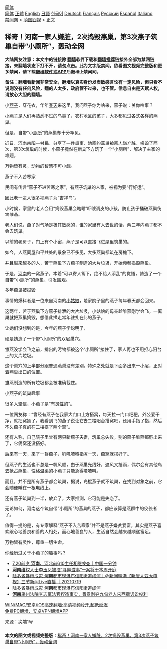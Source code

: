  <!-- 面包屑导航 --> <div class="breadcrumb"><!-- GTranslate: https://gtranslate.io/ -->  <div class="switcher notranslate">  <div class="selected">  <a href="#" onclick="return false;"> 简体</a>  </div>  <div class="option">  <a href="https://www.bannedbook.org" onclick="doGTranslate('zh-CN|zh-CN');jQuery('div.switcher div.selected a').html(jQuery(this).html());return false;" title="简体中文" class="nturl selected"> 简体</a>  <a href="https://www.bannedbook.org/zh-tw/" onclick="doGTranslate('zh-CN|zh-TW');jQuery('div.switcher div.selected a').html(jQuery(this).html());return false;" title="繁體中文" class="nturl"> 正體</a>  <a href="https://www.bannedbook.org/en/" onclick="doGTranslate('zh-CN|en');jQuery('div.switcher div.selected a').html(jQuery(this).html());return false;" title="English" class="nturl"> English</a>  <a href="https://www.bannedbook.org/ja/" onclick="doGTranslate('zh-CN|ja');jQuery('div.switcher div.selected a').html(jQuery(this).html());return false;" title="日本語" class="nturl"> 日語</a>  <a href="https://www.bannedbook.org/ko/" onclick="doGTranslate('zh-CN|ko');jQuery('div.switcher div.selected a').html(jQuery(this).html());return false;" title="한국어" class="nturl"> 한국어</a>  <a href="https://www.bannedbook.org/de/" onclick="doGTranslate('zh-CN|de');jQuery('div.switcher div.selected a').html(jQuery(this).html());return false;" title="Deutsch" class="nturl"> Deutsch</a>  <a href="https://www.bannedbook.org/fr/" onclick="doGTranslate('zh-CN|fr');jQuery('div.switcher div.selected a').html(jQuery(this).html());return false;" title="Français" class="nturl"> Français</a>  <a href="https://www.bannedbook.org/ru/" onclick="doGTranslate('zh-CN|ru');jQuery('div.switcher div.selected a').html(jQuery(this).html());return false;" title="Русский" class="nturl"> Русский</a>  <a href="https://www.bannedbook.org/es/" onclick="doGTranslate('zh-CN|es');jQuery('div.switcher div.selected a').html(jQuery(this).html());return false;" title="Español" class="nturl"> Español</a>  <a href="https://www.bannedbook.org/it/" onclick="doGTranslate('zh-CN|it');jQuery('div.switcher div.selected a').html(jQuery(this).html());return false;" title="Italiano" class="nturl"> Italiano</a>  </div>  </div>      <div class='breadcrumb-sub'><!-- Breadcrumb NavXT 6.3.0 --> <a href="https://www.bannedbook.org/" class="home">禁闻网</a> &gt; <a href="https://www.bannedbook.org/bnews/funmedia/" class="category">萌图囧视</a> &gt; 正文</div></div><h2>稀奇！河南一家人嫌脏，2次捣毁燕巢，第3次燕子筑巢自带“小厕所”，轰动全网</h2> <p class="notice"><b>大陆网友注意：本文中的链接除 <a href="https://github.com/bannedbook/fanqiang" >翻墙</a>软件下载和<a href="https://github.com/killgcd/justmysocks/blob/master/README.md">翻墙推荐</a>链接外全部为禁网链接，未翻墙状态下打不开，请勿点击。此为文字版禁闻，欲看图文视频完整版和更多禁闻，请下载<a href="https://github.com/bannedbook/fanqiang">翻墙软件或APP</a>后翻墙上禁闻网。</p><p>备注：翻墙看新闻非常安全，翻墙以真实身份发表敏感言论有一定风险，但只看不说则没有任何风险，翻的人太多，政府管不过来，也不管。信息自由是天赋人权，请放心大胆的翻墙。</b></p>  <div class="entry"> <p>小<a href="https://www.bannedbook.org/bnews/tag/%E7%87%95%E5%AD%90/" class="st_tag internal_tag" rel="tag" title="标签 燕子 下的日志">燕子</a>，穿花衣，年年<a href="https://www.bannedbook.org/bnews/tag/%e6%98%a5%e5%a4%a9/" class="st_tag internal_tag" rel="tag" title="标签 春天 下的日志">春天</a>来这里，我问燕子你为啥来，燕子说：关你啥事？</p> <p><a href="https://www.bannedbook.org/bnews/tag/%e5%b0%8f%e7%87%95%e5%ad%90/" class="st_tag internal_tag" rel="tag" title="标签 小燕子 下的日志">小燕子</a>是人们再熟悉不过的鸟类了，农村地区的孩子，大多都见过各式各样的燕巢。</p> <p>但是，自带“小<a href="https://www.bannedbook.org/bnews/tag/%e5%8e%95%e6%89%80/" class="st_tag internal_tag" rel="tag" title="标签 厕所 下的日志">厕所</a>”的燕巢却十分罕见。</p> <p>近日，<a href="https://www.bannedbook.org/bnews/tag/%E6%B2%B3%E5%8D%97%E5%8D%97%E9%98%B3/" class="st_tag internal_tag" rel="tag" title="标签 河南南阳 下的日志">河南南阳</a>一村民，分享了一件趣事，她家的燕巢被家人嫌弃脏，捣毁了两次，第3次筑巢的时候，小燕子竟然在新巢下方筑了一个“小厕所”，解决了主家的难题。</p> <p>万物皆有灵，动物的智慧不可小觑。</p> <p>燕子不入苦寒家</p> <p>民间有传言“燕子不进苦寒之家”，有燕子筑巢的人家，被视为要“行好运”。</p> <p>因此老一辈人很多视燕子为“吉祥鸟”。</p> <p>小时候，家里的老人会用“捣毁燕巢会瞎眼”吓唬调皮的小孩，防止孩子捅破燕巢伤害雏燕。</p>  <p>老人们说，燕子对气场是极其敏感的，谁的家里有人去世的话，两三年内燕子都不会去筑巢。</p> <p>以前的老房子，门上有个小窗，燕子是可以直接飞进屋里筑巢的。</p> <p>如今，人燕同屋和平共处的景象已不多见，大多燕巢都筑在房檐下。</p> <p>并且越来越多的人，苦于燕巢下方燕子制造的大片<a href="https://www.bannedbook.org/bnews/tag/%E5%9E%83%E5%9C%BE/" class="st_tag internal_tag" rel="tag" title="标签 垃圾 下的日志">垃圾</a>，开始频频捣毁燕巢。</p> <p>于是，<a href="https://www.bannedbook.org/bnews/tag/%e6%b2%b3%e5%8d%97/" class="st_tag internal_tag" rel="tag" title="标签 河南 下的日志">河南</a>的一窝燕子，本着“可以寄人篱下，绝不给人添乱”的觉悟，铸造了一个自带“小厕所”的燕巢，引发围观。</p> <p>多年燕巢被捣毁</p> <p>事情的爆料者是一位来自河南的<a href="https://www.bannedbook.org/bnews/tag/%e5%b0%8f%e5%a7%91%e5%a8%98/" class="st_tag internal_tag" rel="tag" title="标签 小姑娘 下的日志">小姑娘</a>，她家院子里的燕子每年春天都会回来。</p> <p>这两年，苦于燕巢下方燕子排泄的大片垃圾，小姑娘的母亲趁雏燕刚学会飞，一离巢就把燕巢捣毁，想借此撵走常年驻扎在此的燕子。</p> <p>让她们没想到的是，今年的燕子学聪明了。</p>  <p>硬是铸造了一个带“小厕所”的双层巢穴。</p> <p>雏燕没学会飞之前，排出的污物都被这个“小厕所”接住了，家人再也不用担心阳台上的大片垃圾。</p> <p>这个巢穴的上半部分跟普通燕巢没有差别，特殊之处就是下面多出来一小层，正对着燕巢出口的位置。</p> <p>雏燕制造的所有垃圾都会被准确截住。</p> <p>小燕子的筑巢趣事</p> <p>很多人坚信，小燕子是“有<a href="https://www.bannedbook.org/bnews/tag/%E7%81%B5%E6%80%A7/" class="st_tag internal_tag" rel="tag" title="标签 灵性 下的日志">灵性</a>的”。</p> <p>一位网友称：“曾经有燕子在我家大门口上方搭窝，每天拉一门口粑粑，外公爱干净，就把窝捅了。我看到飞的燕子说让它去二楼阳台搭窝吧，还用手指了指，然后不久燕子真的在二楼搭了两个窝”。</p> <p>还有人称，自己院子里曾有两只新燕子夫妻，筑巢总失败，别的燕子雏燕都孵出来了，它俩窝还没搭好。</p> <p>后来有一天，来了一群燕子，叽叽喳喳指挥一天，燕窝就搭好了。</p>  <p>但燕子的生活也不总是一帆风顺，由于燕巢光线好，遮风又挡雨，偶尔会有其他鸟去抢占燕巢，性格温柔的小燕子只能急得喳喳叫。</p> <p>而且，并不是所有燕子都会筑巢，据说，光棍燕子就不筑巢，在找到对象之前，它会随便睡在一根电线上。</p> <p>还有燕子筑巢到一半，放弃了，大家推测，它可能是失恋了。</p> <p>无论如何，河南这个筑自带“小厕所”的燕巢的燕子，都应该算是燕群中的佼佼者了。</p> <p>值得一提的是，有专家解释“燕子不入苦寒家”并不是燕子嫌贫爱富，其实是燕子喜欢跟心地善良和善的人相处，而心地善良的人，生活自然会越来越顺遂富足。</p> <p>万物皆有灵性，尊重一切生命。</p> <p>你经历过关于小燕子的趣事吗？</p> <ul class='op-related-articles' title='相关阅读'> <li><a href='https://www.bannedbook.org/bnews/taiwannews/20210719/1590257.html' target='_blank'>7.20前夕 <b>河南</b>、河北前610主任相继被查｜中国一分钟</a></li> <li><a href='https://www.bannedbook.org/bnews/ssgc/20210719/1590172.html' target='_blank'><b>河南</b>维权人士李玉凤被控“寻衅滋事”一案将于本周开庭</a></li> <li><a href='https://www.bannedbook.org/bnews/bannedvideo/20210719/1589932.html' target='_blank'>陆多省暴雨成灾 <b>河南</b>都市现瀑布信阳街道成河｜@新闻精选【新唐人亚太电视】三节新闻Live直播 ｜20210719</a></li> <li><a href='https://www.bannedbook.org/bnews/bannedvideo/20210719/1589783.html' target='_blank'>陆多省暴雨成灾 <b>河南</b>都市现瀑布信阳街道成河</a></li> <li><a href='https://www.bannedbook.org/bnews/weiquan/20210718/1589643.html' target='_blank'><b>河南</b>禹州法院李志军法官捏造事实&#65292;蓄意剥夺九旬老人宋西章诉讼权利</a></li> </ul> <p class="texttj"> <a href="https://github.com/bannedbook/fanqiang/wiki/V2ray%E6%9C%BA%E5%9C%BA" target="_blank">WIN/MAC/安卓/iOS高速翻墙:高清视频秒开,超低延迟</a><br/> <a href="https://github.com/bannedbook/fanqiang/wiki/%E7%A6%81%E9%97%BB%E7%BD%91%E5%AE%89%E5%8D%93%E7%BF%BB%E5%A2%99%E6%96%B0%E9%97%BBAPP" target="_blank">免费PC翻墙、安卓VPN翻墙APP</a></p><p> 来源：尖端1号 </p> <a name='sharetosocial'></a>  <div style="margin-bottom:5px;padding-bottom:5px;clear:both"> <div id="archive-pix-1" class="banner-ads"> <!-- AuctionX Display platform tag START --> <div id="26318x728x90x621x_ADSLOT2" clicktrack="%%CLICK_URL_ESC%%"></div> <!-- AuctionX Display platform tag END --> </div> <div id="archive-pix-2" class="banner-ads"> <!-- AuctionX Display platform tag START --> <div id="26315x300x250x621x_ADSLOT2" clicktrack="%%CLICK_URL_ESC%%"></div> <!-- AuctionX Display platform tag END --> </div> </div>  <div id="archive-pix-1" class="banner-ads"> <!-- AuctionX Display platform tag START --> <div id="26318x728x90x621x_ADSLOT3" clicktrack="%%CLICK_URL_ESC%%"></div> <!-- AuctionX Display platform tag END --> </div> <div><b>本文的图文或视频完整版</b>：<a href='https://www.bannedbook.org/bnews/funmedia/20210720/1590566.html'>稀奇！河南一家人嫌脏，2次捣毁燕巢，第3次燕子筑巢自带“小厕所”，轰动全网</a></div>  </div><!--END ENTRY--> 